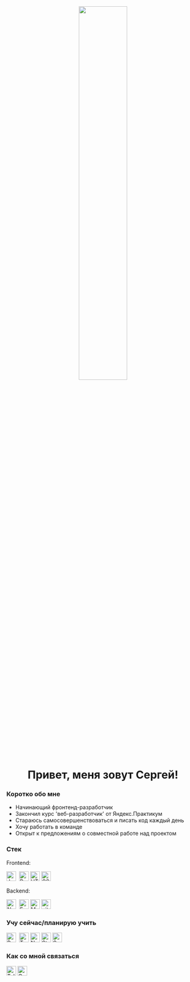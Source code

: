 <div id="header" align="center">
  <img src="https://media.giphy.com/media/v1.Y2lkPTc5MGI3NjExNXpqYXRvMGR4azl1aTdiNjI4OHpiNmFzM3F6bDU2dzVkMnNkOWl3aiZlcD12MV9pbnRlcm5hbF9naWZfYnlfaWQmY3Q9Zw/FcqKy4Kj7XOK0hCW4g/giphy.gif" width="50%"/>
</div>
 <h1 align="center"> Привет, меня зовут Сергей! </h1>
  



### Коротко обо мне
- Начинающий фронтенд-разработчик
- Закончил курс 'веб-разработчик' от Яндекс.Практикум
- Стараюсь самосовершенствоваться и писать код каждый день
- Хочу работать в команде
- Открыт к предложениям о совместной работе над проектом

### Стек

Frontend:

<img src="https://img.shields.io/badge/JavaScript-282C34?logo=javascript&logoColor=F7DF1E" alt="JavaScript logo" title="JavaScript" height="25" />&nbsp;
<img src="https://img.shields.io/badge/React-282C34?logo=react&logoColor=61DAFB" alt="React logo" title="React" height="25" />
<img src="https://img.shields.io/badge/HTML5-282C34?logo=html5&logoColor=E34F26" alt="HTML5 logo" title="HTML5" height="25" />
<img src="https://img.shields.io/badge/CSS3-282C34?logo=css3&logoColor=1572B6" alt="CSS3 logo" title="CSS3" height="25" />

Backend:

<img src="https://img.shields.io/badge/Node.js-282C34?logo=node.js&logoColor=339933" alt="Node.js logo" title="Node.js" height="25" />&nbsp;
<img src="https://img.shields.io/badge/Express-282C34?logo=express&logoColor=FFFFFF" alt="Express.js logo" title="Express.js" height="25" />
<img src="https://img.shields.io/badge/MongoDB-282C34?logo=mongodb&logoColor=47A248" alt="MongoDB logo" title="MongoDB" height="25" />
<img src="https://img.shields.io/badge/Git-282C34?logo=git&logoColor=F05032" alt="git logo" title="Git" height="25" />

### Учу сейчас/планирую учить

<img src="https://img.shields.io/badge/Redux-282C34?logo=redux&logoColor=764ABC" alt="Redux logo" title="Redux" height="25" />&nbsp;
<img src="https://img.shields.io/badge/TypeScript-282C34?logo=typescript&logoColor=3178C6" alt="TypeScript logo" title="TypeScript" height="25" />
<img src="https://img.shields.io/badge/Next.js-282C34?logo=next.js&logoColor=FFFFFF" alt="Next.js logo" title="Next.js" height="25" />
<img src="https://img.shields.io/badge/Styled_Components-282C34?logo=styled-components&logoColor=DB7093" alt="Styled components logo" title="Styled components" height="25" />
<img src="https://img.shields.io/badge/Sass-282C34?logo=sass&logoColor=CC6699" alt="Sass logo" title="Sass" height="25" />

### Как со мной связаться
[<img src="https://img.shields.io/badge/Telegram-282C34?logo=telegram&logoColor=2CA5E0" alt="Telegram logo" title="Telegram" height="25" />](https://t.me/SergeySkotselyas)
[<img src="https://img.shields.io/badge/Gmail-282C34?logo=gmail&logoColor=D14836" alt="Gmail logo" title="Gmail" height="25" />](mailto:sergey.skotselias@gmail.com)

<!--
**8Gato8/8Gato8** is a ✨ _special_ ✨ repository because its `README.md` (this file) appears on your GitHub profile.

Here are some ideas to get you started:

- 🔭 I’m currently working on ...
- 🌱 I’m currently learning ...
- 👯 I’m looking to collaborate on ...
- 🤔 I’m looking for help with ...
- 💬 Ask me about ...
- 📫 How to reach me: ...
- 😄 Pronouns: ...
- ⚡ Fun fact: ...
-->
